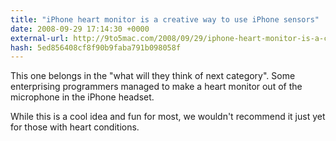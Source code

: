 ```yaml
---
title: "iPhone heart monitor is a creative way to use iPhone sensors"
date: 2008-09-29 17:14:30 +0000
external-url: http://9to5mac.com/2008/09/29/iphone-heart-monitor-is-a-creative-way-to-use-iphone-sensors/
hash: 5ed856408cf8f90b9faba791b098058f
---
```



This one belongs in the "what will they think of next category".  Some enterprising programmers managed to make a heart monitor out of the microphone in the iPhone headset.

     



While this is a cool idea and fun for most, we wouldn't recommend it just yet for those with heart conditions.

          


